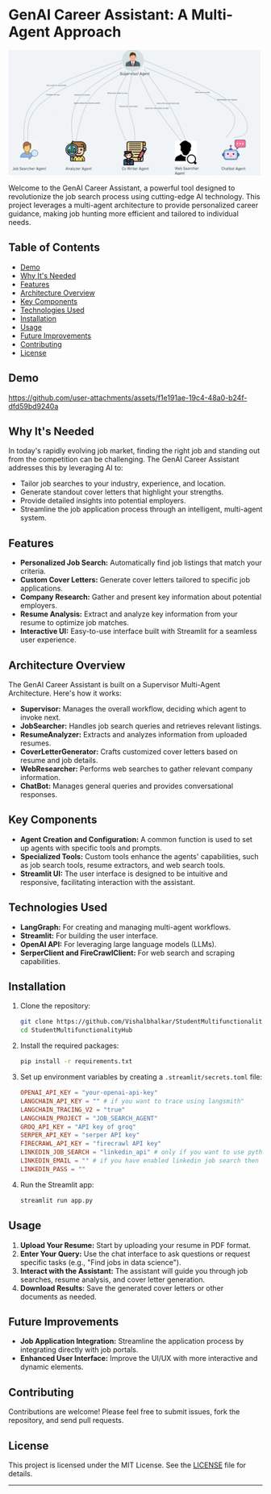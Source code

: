 # GenAI Career Assistant: A Multi-Agent Approach

<img src="multiagent.png" alt="GenAI Career Assistant Architecture" width="500">


Welcome to the GenAI Career Assistant, a powerful tool designed to revolutionize the job search process using cutting-edge AI technology. This project leverages a multi-agent architecture to provide personalized career guidance, making job hunting more efficient and tailored to individual needs.

## Table of Contents

- [Demo](#demo)
- [Why It's Needed](#why-its-needed)
- [Features](#features)
- [Architecture Overview](#architecture-overview)
- [Key Components](#key-components)
- [Technologies Used](#technologies-used)
- [Installation](#installation)
- [Usage](#usage)
- [Future Improvements](#future-improvements)
- [Contributing](#contributing)
- [License](#license)

## Demo
https://github.com/user-attachments/assets/f1e191ae-19c4-48a0-b24f-dfd59bd9240a


## Why It's Needed

In today's rapidly evolving job market, finding the right job and standing out from the competition can be challenging. The GenAI Career Assistant addresses this by leveraging AI to:

- Tailor job searches to your industry, experience, and location.
- Generate standout cover letters that highlight your strengths.
- Provide detailed insights into potential employers.
- Streamline the job application process through an intelligent, multi-agent system.

## Features

- **Personalized Job Search:** Automatically find job listings that match your criteria.
- **Custom Cover Letters:** Generate cover letters tailored to specific job applications.
- **Company Research:** Gather and present key information about potential employers.
- **Resume Analysis:** Extract and analyze key information from your resume to optimize job matches.
- **Interactive UI:** Easy-to-use interface built with Streamlit for a seamless user experience.

## Architecture Overview

The GenAI Career Assistant is built on a Supervisor Multi-Agent Architecture. Here's how it works:

- **Supervisor:** Manages the overall workflow, deciding which agent to invoke next.
- **JobSearcher:** Handles job search queries and retrieves relevant listings.
- **ResumeAnalyzer:** Extracts and analyzes information from uploaded resumes.
- **CoverLetterGenerator:** Crafts customized cover letters based on resume and job details.
- **WebResearcher:** Performs web searches to gather relevant company information.
- **ChatBot:** Manages general queries and provides conversational responses.

## Key Components

- **Agent Creation and Configuration:** A common function is used to set up agents with specific tools and prompts.
- **Specialized Tools:** Custom tools enhance the agents' capabilities, such as job search tools, resume extractors, and web search tools.
- **Streamlit UI:** The user interface is designed to be intuitive and responsive, facilitating interaction with the assistant.

## Technologies Used

- **LangGraph:** For creating and managing multi-agent workflows.
- **Streamlit:** For building the user interface.
- **OpenAI API:** For leveraging large language models (LLMs).
- **SerperClient and FireCrawlClient:** For web search and scraping capabilities.

## Installation

1. Clone the repository:
   ```bash
   git clone https://github.com/Vishalbhalkar/StudentMultifunctionalityHub.git
   cd StudentMultifunctionalityHub
   ```

2. Install the required packages:
   ```bash
   pip install -r requirements.txt
   ```

3. Set up environment variables by creating a `.streamlit/secrets.toml` file:
   ```toml
   OPENAI_API_KEY = "your-openai-api-key"
   LANGCHAIN_API_KEY = "" # if you want to trace using langsmith"
   LANGCHAIN_TRACING_V2 = "true"
   LANGCHAIN_PROJECT = "JOB_SEARCH_AGENT"
   GROQ_API_KEY = "API key of groq"
   SERPER_API_KEY = "serper API key"
   FIRECRAWL_API_KEY = "firecrawl API key"
   LINKEDIN_JOB_SEARCH = "linkedin_api" # only if you want to use python linkedin-api package
   LINKEDIN_EMAIL = "" # if you have enabled linkedin job search then both password and email are mandatory.
   LINKEDIN_PASS = ""
   ```

4. Run the Streamlit app:
   ```bash
   streamlit run app.py
   ```

## Usage

1. **Upload Your Resume:** Start by uploading your resume in PDF format.
2. **Enter Your Query:** Use the chat interface to ask questions or request specific tasks (e.g., "Find jobs in data science").
3. **Interact with the Assistant:** The assistant will guide you through job searches, resume analysis, and cover letter generation.
4. **Download Results:** Save the generated cover letters or other documents as needed.

## Future Improvements

- **Job Application Integration:** Streamline the application process by integrating directly with job portals.
- **Enhanced User Interface:** Improve the UI/UX with more interactive and dynamic elements.

## Contributing

Contributions are welcome! Please feel free to submit issues, fork the repository, and send pull requests.

## License

This project is licensed under the MIT License. See the [LICENSE](LICENSE) file for details.

---
